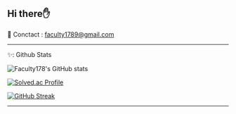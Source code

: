 Hi there✋
---
📮 Conctact : faculty1789@gmail.com

***

✨: Github Stats

![Faculty178's GitHub stats](https://github-readme-stats.vercel.app/api?username=Faculty178&theme=react&show_icons=true)

[![Solved.ac Profile](http://mazassumnida.wtf/api/v2/generate_badge?boj=faculty1789)](https://solved.ac/Faculty1789) 

[![GitHub Streak](https://streak-stats.demolab.com/?user=Faculty178)](https://git.io/streak-stats)


---

